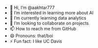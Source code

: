 - 👋 Hi, I’m @aakhtar777
- 👀 I’m interested in learning more about AI
- 🌱 I’m currently learning data analytics
- 💞️ I’m looking to collaborate on projects
- 📫 How to reach me from GitHub
- 😄 Pronouns: that/boi
- ⚡ Fun fact: I like UC Davis

<!---
aakhtar777/aakhtar777 is a ✨ special ✨ repository because its `README.md` (this file) appears on your GitHub profile.
You can click the Preview link to take a look at your changes.
--->
